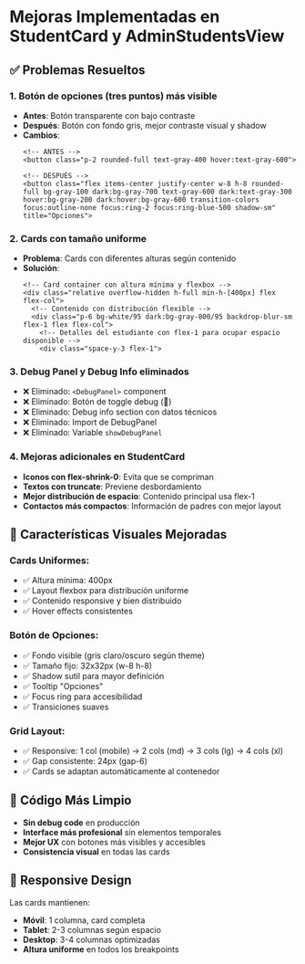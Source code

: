 # Mejoras Implementadas en StudentCard y AdminStudentsView

## ✅ Problemas Resueltos

### 1. **Botón de opciones (tres puntos) más visible**
- **Antes**: Botón transparente con bajo contraste
- **Después**: Botón con fondo gris, mejor contraste visual y shadow
- **Cambios**:
  ```vue
  <!-- ANTES -->
  <button class="p-2 rounded-full text-gray-400 hover:text-gray-600">
  
  <!-- DESPUÉS -->
  <button class="flex items-center justify-center w-8 h-8 rounded-full bg-gray-100 dark:bg-gray-700 text-gray-600 dark:text-gray-300 hover:bg-gray-200 dark:hover:bg-gray-600 transition-colors focus:outline-none focus:ring-2 focus:ring-blue-500 shadow-sm" title="Opciones">
  ```

### 2. **Cards con tamaño uniforme**
- **Problema**: Cards con diferentes alturas según contenido
- **Solución**: 
  ```vue
  <!-- Card container con altura mínima y flexbox -->
  <div class="relative overflow-hidden h-full min-h-[400px] flex flex-col">
    <!-- Contenido con distribución flexible -->
    <div class="p-6 bg-white/95 dark:bg-gray-800/95 backdrop-blur-sm flex-1 flex flex-col">
      <!-- Detalles del estudiante con flex-1 para ocupar espacio disponible -->
      <div class="space-y-3 flex-1">
  ```

### 3. **Debug Panel y Debug Info eliminados**
- ❌ Eliminado: `<DebugPanel>` component
- ❌ Eliminado: Botón de toggle debug (🔧)
- ❌ Eliminado: Debug info section con datos técnicos
- ❌ Eliminado: Import de DebugPanel
- ❌ Eliminado: Variable `showDebugPanel`

### 4. **Mejoras adicionales en StudentCard**
- **Iconos con flex-shrink-0**: Evita que se compriman
- **Textos con truncate**: Previene desbordamiento
- **Mejor distribución de espacio**: Contenido principal usa flex-1
- **Contactos más compactos**: Información de padres con mejor layout

## 🎨 Características Visuales Mejoradas

### Cards Uniformes:
- ✅ Altura mínima: 400px
- ✅ Layout flexbox para distribución uniforme
- ✅ Contenido responsive y bien distribuido
- ✅ Hover effects consistentes

### Botón de Opciones:
- ✅ Fondo visible (gris claro/oscuro según theme)
- ✅ Tamaño fijo: 32x32px (w-8 h-8)
- ✅ Shadow sutil para mayor definición
- ✅ Tooltip "Opciones"
- ✅ Focus ring para accesibilidad
- ✅ Transiciones suaves

### Grid Layout:
- ✅ Responsive: 1 col (mobile) → 2 cols (md) → 3 cols (lg) → 4 cols (xl)
- ✅ Gap consistente: 24px (gap-6)
- ✅ Cards se adaptan automáticamente al contenedor

## 🧹 Código Más Limpio

- **Sin debug code** en producción
- **Interface más profesional** sin elementos temporales
- **Mejor UX** con botones más visibles y accesibles
- **Consistencia visual** en todas las cards

## 📱 Responsive Design

Las cards mantienen:
- **Móvil**: 1 columna, card completa
- **Tablet**: 2-3 columnas según espacio
- **Desktop**: 3-4 columnas optimizadas
- **Altura uniforme** en todos los breakpoints
